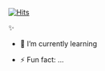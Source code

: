 [![Hits](https://hits.seeyoufarm.com/api/count/incr/badge.svg?url=https%3A%2F%2Fgithub.com%2Fgjbae1212%2Fhit-counter&count_bg=%23218BD7&title_bg=%239A9A9A&icon=bilibili.svg&icon_color=%23E7E7E7&title=hits&edge_flat=false)](https://hits.seeyoufarm.com)


✨

- 🌱 I’m currently learning

- ⚡ Fun fact: ...
